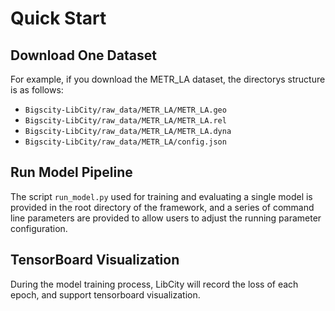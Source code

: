 # Quick Start

## Download One Dataset


For example, if you download the METR_LA dataset, the directorys structure is as follows:

- `Bigscity-LibCity/raw_data/METR_LA/METR_LA.geo`
- `Bigscity-LibCity/raw_data/METR_LA/METR_LA.rel`
- `Bigscity-LibCity/raw_data/METR_LA/METR_LA.dyna`
- `Bigscity-LibCity/raw_data/METR_LA/config.json`

## Run Model Pipeline

The script `run_model.py` used for training and evaluating a single model is provided in the root directory of the framework, and a series of command line parameters are provided to allow users to adjust the running parameter configuration. 


## TensorBoard Visualization

During the model training process, LibCity will record the loss of each epoch, and support tensorboard visualization.




